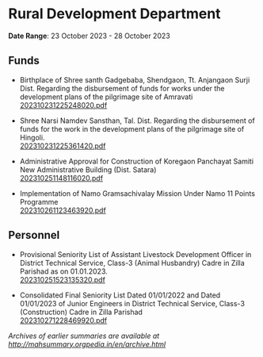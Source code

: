 # Rural Development Department

**Date Range**: 23 October 2023 - 28 October 2023


## Funds
- Birthplace of Shree santh Gadgebaba, Shendgaon, Tt. Anjangaon Surji Dist. Regarding the disbursement of funds for works under the development plans of the pilgrimage site of Amravati\
  [202310231225248020.pdf](https://gr.maharashtra.gov.in/Site/Upload/Government%20Resolutions/English/202310231225248020.pdf)

- Shree Narsi Namdev Sansthan, Tal. Dist. Regarding the disbursement of funds for the work in the development plans of the pilgrimage site of Hingoli.\
  [202310231225361420.pdf](https://gr.maharashtra.gov.in/Site/Upload/Government%20Resolutions/English/202310231225361420.pdf)

- Administrative Approval for Construction of Koregaon Panchayat Samiti New Administrative Building (Dist. Satara)\
  [202310251148116020.pdf](https://gr.maharashtra.gov.in/Site/Upload/Government%20Resolutions/English/202310251148116020.pdf)

- Implementation of Namo Gramsachivalay Mission Under Namo 11 Points Programme\
  [202310261123463920.pdf](https://gr.maharashtra.gov.in/Site/Upload/Government%20Resolutions/English/202310261123463920.pdf)

## Personnel
- Provisional Seniority List of Assistant Livestock Development Officer in District Technical Service, Class-3 (Animal Husbandry) Cadre in Zilla Parishad as on 01.01.2023.\
  [202310251523135320.pdf](https://gr.maharashtra.gov.in/Site/Upload/Government%20Resolutions/English/202310251523135320.pdf)

- Consolidated Final Seniority List Dated 01/01/2022 and Dated 01/01/2023 of Junior Engineers in District Technical Service, Class-3 (Construction) Cadre in Zilla Parishad\
  [202310271228469920.pdf](https://gr.maharashtra.gov.in/Site/Upload/Government%20Resolutions/English/202310271228469920.pdf)


*Archives of earlier summaries are available at http://mahsummary.orgpedia.in/en/archive.html*
